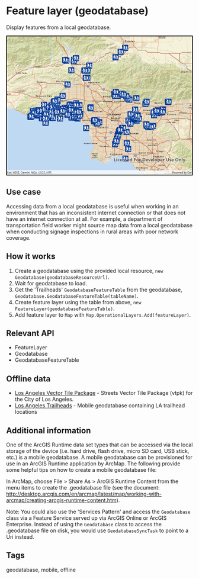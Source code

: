 # Feature layer (geodatabase)

Display features from a local geodatabase.

![Image of feature layer geodatabase](FeatureLayerGeodatabase.jpg)

## Use case

Accessing data from a local geodatabase is useful when working in an environment that has an inconsistent internet connection or that does not have an internet connection at all. For example, a department of transportation field worker might source map data from a local geodatabase when conducting signage inspections in rural areas with poor network coverage.

## How it works

1. Create a geodatabase using the provided local resource, `new Geodatabase(geodatabaseResourceUrl)`.
2. Wait for geodatabase to load.
3. Get the 'Trailheads' `GeodatabaseFeatureTable` from the geodatabase, `Geodatabase.GeodatabaseFeatureTable(tableName)`.
4. Create feature layer using the table from above, `new FeatureLayer(geodatabaseFeatureTable)`.
5. Add feature layer to `Map` with `Map.OperationalLayers.Add(featureLayer)`.

## Relevant API

* FeatureLayer
* Geodatabase
* GeodatabaseFeatureTable

## Offline data

* [Los Angeles Vector Tile Package](https://www.arcgis.com/home/item.html?id=d9f8ce6f6ac84b90a665a861d71a5d0a) - Streets Vector Tile Package (vtpk) for the City of Los Angeles.
* [Los Angeles Trailheads](https://www.arcgis.com/home/item.html?id=2b0f9e17105847809dfeb04e3cad69e0) - Mobile geodatabase containing LA trailhead locations

## Additional information

One of the ArcGIS Runtime data set types that can be accessed via the local storage of the device (i.e. hard drive, flash drive, micro SD card, USB stick, etc.) is a mobile geodatabase. A mobile geodatabase can be provisioned for use in an ArcGIS Runtime application by ArcMap. The following provide some helpful tips on how to create a mobile geodatabase file:

In ArcMap, choose File > Share As > ArcGIS Runtime Content from the menu items to create the .geodatabase file (see the document: http://desktop.arcgis.com/en/arcmap/latest/map/working-with-arcmap/creating-arcgis-runtime-content.htm).

Note: You could also use the 'Services Pattern' and access the `Geodatabase` class via a Feature Service served up via ArcGIS Online or ArcGIS Enterprise. Instead of using the `Geodatabase` class to access the .geodatabase file on disk, you would use `GeodatabaseSyncTask` to point to a Uri instead.

## Tags

geodatabase, mobile, offline
